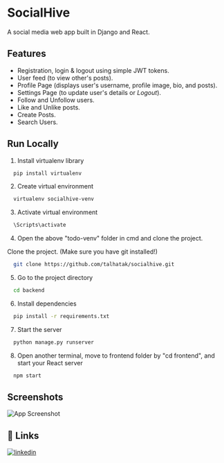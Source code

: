 # SocialHive

A social media web app built in Django and React. 

## Features
- Registration, login & logout using simple JWT tokens.
- User feed (to view other's posts).
- Profile Page (displays user's username, profile image, bio, and posts).
- Settings Page (to update user's details or *Logout*).
- Follow and Unfollow users.
- Like and Unlike posts.
- Create Posts.
- Search Users.
## Run Locally

1. Install virtualenv library
```bash
  pip install virtualenv
```
2. Create virtual environment
```bash
  virtualenv socialhive-venv 
```
3. Activate virtual environment
```bash
  \Scripts\activate 
```
4. Open the above "todo-venv" folder in cmd and clone the project.

Clone the project. (Make sure you have git installed!)

```bash
  git clone https://github.com/talhatak/socialhive.git
```

5. Go to the project directory

```bash
  cd backend
```

6. Install dependencies

```bash
  pip install -r requirements.txt
```

7. Start the server

```bash
  python manage.py runserver
```
8. Open another terminal, move to frontend folder by "cd frontend", and start your React server 
```bash
  npm start
```

## Screenshots

![App Screenshot]([https://via.placeholder.com/468x300?text=App+Screenshot+Here](https://github.com/talhatak/socialhive/blob/83dffaa8055bf33ea999993781ca9bf9e586c6fc/ss1.JPG))


## 🔗 Links
[![linkedin](https://img.shields.io/badge/linkedin-0A66C2?style=for-the-badge&logo=linkedin&logoColor=white)](https://www.linkedin.com/in/talha-khan-80a04923a/)
